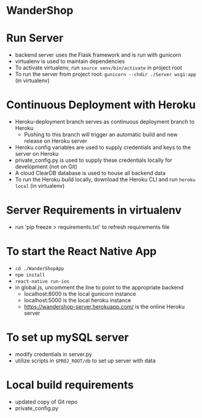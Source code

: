 # WanderShop

# Run Server
- backend server uses the Flask framework and is run with gunicorn
- virtualenv is used to maintain dependencies
- To activate virtualenv, run `source venv/bin/activate` in project root
- To run the server from project root: `gunicorn --chdir ./Server wsgi:app` (in virtualenv)

# Continuous Deployment with Heroku
- Heroku-deployment branch serves as continuous deployment branch to Heroku
	- Pushing to this branch will trigger an automatic build and new release on Heroku server
- Heroku config variables are used to supply credentials and keys to the server on Heroku
- private_config.py is used to supply these credentials locally for development (not on Git)
- A cloud ClearDB database is used to house all backend data
- To run the Heroku build locally, download the Heroku CLI and run `heroku local` (in virtualenv) 

# Server Requirements in virtualenv
- run 'pip freeze > requirements.txt' to refresh requirements file


# To start the React Native App
- `cd ./WanderShopApp`
- `npm install`
- `react-native run-ios`
- in global.js, uncomment the line to point to the appropriate backend
	- localhost:8000 is the local gunicorn instance
	- localhost:5000 is the local heroku instance 
	- https://wandershop-server.herokuapp.com/ is the online Heroku server

# To set up mySQL server
- modify credentials in server.py
- utilize scripts in `$PROJ_ROOT/db` to set up server with data

# Local build requirements
- updated copy of Git repo
- private_config.py